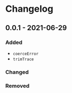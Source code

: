# Changelog

## 0.0.1 - 2021-06-29

### Added

- `coerceError`
- `trimTrace`

### Changed

### Removed
